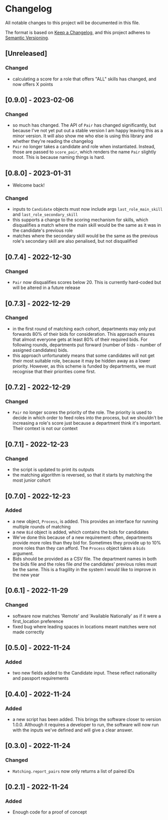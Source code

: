 # Changelog

All notable changes to this project will be documented in this file.

The format is based on [Keep a Changelog](https://keepachangelog.com/en/1.0.0/),
and this project adheres to [Semantic Versioning](https://semver.org/spec/v2.0.0.html).

## [Unreleased]
### Changed
- calculating a score for a role that offers "ALL" skills has changed, and now offers X points

## [0.9.0] - 2023-02-06
### Changed
- so much has changed. The API of `Pair` has changed significantly, but because I've not yet put out a stable
  version I am happy leaving this as a minor version. It will also show me who else is using this library and
  whether they're reading the changelog
- `Pair` no longer takes a candidate and role when instantiated. Instead, those are passed to `score_pair`, which
  renders the name `Pair` slightly moot. This is because naming things is hard.

## [0.8.0] - 2023-01-31
- Welcome back!
### Changed
- inputs to `Candidate` objects must now include args `last_role_main_skill` and `last_role_secondary_skill`
- this supports a change to the scoring mechanism for skills, which disqualifies a match where the main skill would
  be the same as it was in the candidate's previous role
- matches where the secondary skill would be the same as the previous role's secondary skill are also penalised, but
  not disqualified

## [0.7.4] - 2022-12-30
### Changed
- `Pair` now disqualifies scores below 20. This is currently hard-coded but will be altered in a future release

## [0.7.3] - 2022-12-29
### Changed
- in the first round of matching each cohort, departments may only put forwards 80% of their bids for consideration.
  This approach ensures that almost everyone gets at least 80% of their required bids. For following rounds,
  departments put forward (number of bids - number of assigned candidates) bids.
- this approach unfortunately means that some candidates will not get their most suitable role, because it may be
  hidden away as a lower priority. However, as this scheme is funded by departments, we must recognise that their
  priorities come first.

## [0.7.2] - 2022-12-29
### Changed
- `Pair` no longer scores the priority of the role. The priority is used to decide in which order to feed roles into
  the process, but we shouldn't be increasing a role's score just because a department think it's important. Their
  context is not our context

## [0.7.1] - 2022-12-23
### Changed
- the script is updated to print its outputs
- the matching algorithm is reversed, so that it starts by matching the most junior cohort

## [0.7.0] - 2022-12-23
### Added
- a new object, `Process`, is added. This provides an interface for running multiple rounds of matching
- a new `Bid` object is added, which contains the bids for candidates
- We've done this because of a new requirement: often, departments provide more roles than they bid for. Sometimes they
  provide up to 10% more roles than they can afford. The `Process` object takes a `bids` argument.
- Bids should be provided as a CSV file. The department names in both the bids file and the roles file _and_ the
  candidates' previous roles must be the same. This is a fragility in the system I would like to improve in the new year

## [0.6.1] - 2022-11-29
### Changed
- software now matches 'Remote' and 'Available Nationally' as if it were a first_location preference
- fixed bug where leading spaces in locations meant matches were not made correctly

## [0.5.0] - 2022-11-24
### Added
- two new fields added to the Candidate input. These reflect nationality and passport requirements

## [0.4.0] - 2022-11-24
### Added
- a new script has been added. This brings the software closer to version 1.0.0. Although it requires a developer to
  run, the software will now run with the inputs we've defined and will give a clear answer.

## [0.3.0] - 2022-11-24
### Changed
- `Matching.report_pairs` now only returns a list of paired IDs

## [0.2.1] - 2022-11-24
### Added
- Enough code for a proof of concept
